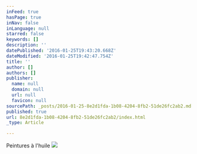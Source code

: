 ```yaml
---
inFeed: true
hasPage: true
inNav: false
inLanguage: null
starred: false
keywords: []
description: ''
datePublished: '2016-01-25T19:43:20.668Z'
dateModified: '2016-01-25T19:42:47.754Z'
title: ''
author: []
authors: []
publisher:
  name: null
  domain: null
  url: null
  favicon: null
sourcePath: _posts/2016-01-25-8e2d1fda-1b08-4204-8fb2-51de26fc2ab2.md
published: true
url: 8e2d1fda-1b08-4204-8fb2-51de26fc2ab2/index.html
_type: Article

---
```

Peintures à l'huile
![](https://the-grid-user-content.s3-us-west-2.amazonaws.com/bd363b24-56c7-4d3c-b6dd-816385d10185.jpg)